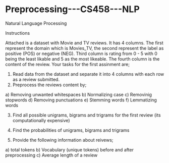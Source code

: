 # Preprocessing---CS458---NLP
Natural Language Processing

Instructions

Attached is a dataset with Movie and TV reviews. It has 4 columns. The first represent the domain which is 
Movies_TV, the second represent the label as positive (POS) or negative (NEG). Third column is rating from 0 - 5
with 0 being the least likable and 5 as the most likeable. The fourth column is the content of the review. Your
tasks for the first assinment are;

1) Read data from the dataset and separate it into 4 columns with each row as a review submitted.
2) Preprocess the reviews content by;

  a) Removing unwanted whitespaces
  b) Normalizing case
  c) Removinig stopwords
  d) Removing punctuations
  e) Stemming words
  f) Lemmatizing words

3) Find all possible unigrams, bigrams and trigrams for the first review (its computationally expensive)

4) Find the probabilities of unigrams, bigrams and trigrams

5) Provide the following information about reivews;

  a) total tokens
  b) Vocabulary (unique tokens) before and after preprocessing
  c) Average length of a review

